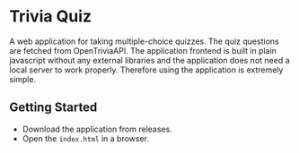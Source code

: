 # Trivia Quiz
A web application for taking multiple-choice quizzes. 
The quiz questions are fetched from OpenTriviaAPI. 
The application frontend is built in plain javascript without any external libraries and the application does not need a local server to work properly. Therefore using the application is extremely simple.

## Getting Started
- Download the application from releases.
- Open the `index.html` in a browser.
